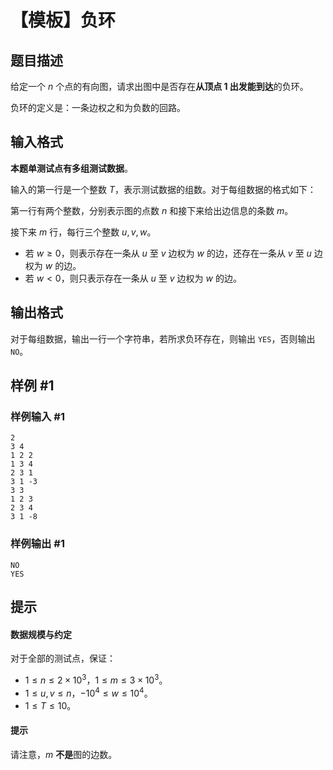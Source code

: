 # 【模板】负环

## 题目描述

给定一个 $n$ 个点的有向图，请求出图中是否存在**从顶点 $1$ 出发能到达**的负环。

负环的定义是：一条边权之和为负数的回路。

## 输入格式

**本题单测试点有多组测试数据**。

输入的第一行是一个整数 $T$，表示测试数据的组数。对于每组数据的格式如下：

第一行有两个整数，分别表示图的点数 $n$ 和接下来给出边信息的条数 $m$。

接下来 $m$ 行，每行三个整数 $u, v, w$。

- 若 $w \geq 0$，则表示存在一条从 $u$ 至 $v$ 边权为 $w$ 的边，还存在一条从 $v$ 至 $u$ 边权为 $w$ 的边。
- 若 $w < 0$，则只表示存在一条从 $u$ 至 $v$ 边权为 $w$ 的边。

## 输出格式

对于每组数据，输出一行一个字符串，若所求负环存在，则输出 `YES`，否则输出 `NO`。

## 样例 #1

### 样例输入 #1
```
2
3 4
1 2 2
1 3 4
2 3 1
3 1 -3
3 3
1 2 3
2 3 4
3 1 -8
```

### 样例输出 #1

```
NO
YES
```

## 提示

#### 数据规模与约定

对于全部的测试点，保证：

- $1 \leq n \leq 2 \times 10^3$，$1 \leq m \leq 3 \times 10^3$。
- $1 \leq u, v \leq n$，$-10^4 \leq w \leq 10^4$。
- $1 \leq T \leq 10$。

#### 提示

请注意，$m$ **不是**图的边数。
